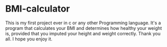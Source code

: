 # BMI-calculator
This is my first project ever in c or any other
Programming language. It's a program that calculates your BMI and determines how healthy your weight is, provided that you imputed your height and weight correctly. Thank you all. I hope you enjoy it.
